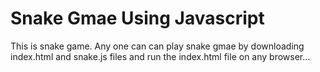 # Snake Gmae Using Javascript
This is snake game.
Any one can can play snake gmae by downloading index.html and snake.js files and run the index.html file on any browser...
